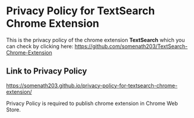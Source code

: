 # Privacy Policy for TextSearch Chrome Extension

This is the privacy policy of the chrome extension **TextSearch** which you can check by clicking here: https://github.com/somenath203/TextSearch-Chrome-Extension

## Link to Privacy Policy
https://somenath203.github.io/privacy-policy-for-textsearch-chrome-extension/

Privacy Policy is required to publish chrome extension in Chrome Web Store.
